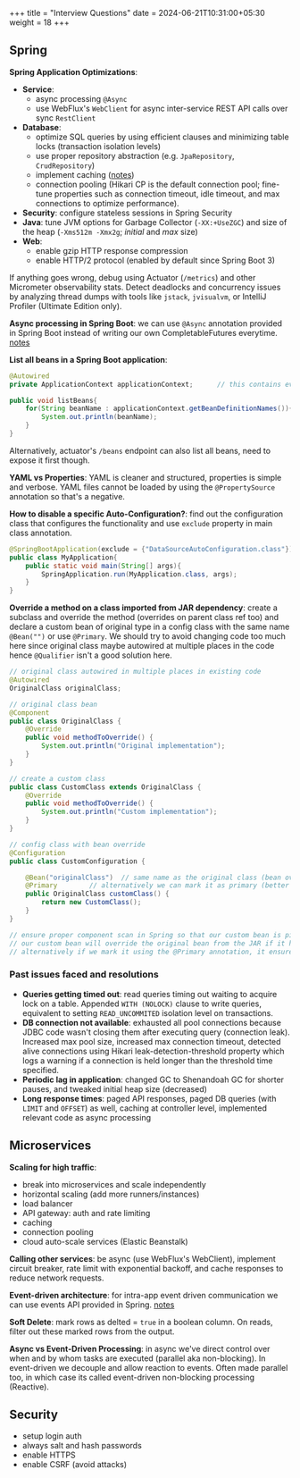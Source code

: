 +++
title = "Interview Questions"
date = 2024-06-21T10:31:00+05:30
weight = 18
+++

## Spring

**Spring Application Optimizations**:
- **Service**: 
    - async processing `@Async`
    - use WebFlux's `WebClient` for async inter-service REST API calls over sync `RestClient`
- **Database**: 
    - optimize SQL queries by using efficient clauses and minimizing table locks (transaction isolation levels)
    - use proper repository abstraction (e.g. `JpaRepository`, `CrudRepository`)
    - implement caching ([notes](/spring-boot/txn/#caching))
    - connection pooling (Hikari CP is the default connection pool; fine-tune properties such as connection timeout, idle timeout, and max connections to optimize performance).
- **Security**: configure stateless sessions in Spring Security
- **Java**: tune JVM options for Garbage Collector (`-XX:+UseZGC`) and size of the heap (`-Xms512m -Xmx2g`; _initial_ and _max_ size)
- **Web**: 
    - enable gzip HTTP response compression
    - enable HTTP/2 protocol (enabled by default since Spring Boot 3)

If anything goes wrong, debug using Actuator (`/metrics`) and other Micrometer observability stats. Detect deadlocks and concurrency issues by analyzing thread dumps with tools like `jstack`, `jvisualvm`, or IntelliJ Profiler (Ultimate Edition only).

**Async processing in Spring Boot**: we can use `@Async` annotation provided in Spring Boot instead of writing our own CompletableFutures everytime. [notes](/spring-boot/async-events/#spring-async)

**List all beans in a Spring Boot application**:
```java
@Autowired
private ApplicationContext applicationContext;		// this contains every info about the app

public void listBeans{
	for(String beanName : applicationContext.getBeanDefinitionNames()){
		System.out.println(beanName);
	}
}
```

Alternatively, actuator's `/beans` endpoint can also list all beans, need to expose it first though.

**YAML vs Properties**: YAML is cleaner and structured, properties is simple and verbose. YAML files cannot be loaded by using the `@PropertySource` annotation so that's a negative.

**How to disable a specific Auto-Configuration?**: find out the configuration class that configures the functionality and use `exclude` property in main class annotation.
```java
@SpringBootApplication(exclude = {"DataSourceAutoConfiguration.class"})
public class MyApplication{
    public static void main(String[] args){
        SpringApplication.run(MyApplication.class, args);
    }
}
```

**Override a method on a class imported from JAR dependency**: create a subclass and override the method (overrides on parent class ref too) and declare a custom bean of original type in a config class with the same name `@Bean("")` or use `@Primary`. We should try to avoid changing code too much here since original class maybe autowired at multiple places in the code hence `@Qualifier` isn't a good solution here.
```java
// original class autowired in multiple places in existing code
@Autowired
OriginalClass originalClass;

// original class bean
@Component
public class OriginalClass {
    @Override
    public void methodToOverride() {
        System.out.println("Original implementation");
    }
}

// create a custom class
public class CustomClass extends OriginalClass {
    @Override
    public void methodToOverride() {
        System.out.println("Custom implementation");
    }
}

// config class with bean override
@Configuration
public class CustomConfiguration {

    @Bean("originalClass")  // same name as the original class (bean overriding)
    @Primary        // alternatively we can mark it as primary (better way; bean selection)
    public OriginalClass customClass() {
        return new CustomClass();
    }
}

// ensure proper component scan in Spring so that our custom bean is picked up
// our custom bean will override the original bean from the JAR if it has the same name
// alternatively if we mark it using the @Primary annotation, it ensures that if there are multiple beans of the same type, Spring will prefer the custom bean even if names are diff
```

### Past issues faced and resolutions
- **Queries getting timed out**: read queries timing out waiting to acquire lock on a table. Appended `WITH (NOLOCK)` clause to write queries, equivalent to setting `READ_UNCOMMITED` isolation level on transactions.
- **DB connection not available**: exhausted all pool connections because JDBC code wasn't closing them after executing query (connection leak). Increased max pool size, increased max connection timeout, detected alive connections using Hikari leak-detection-threshold property which logs a warning if a connection is held longer than the threshold time specified.
- **Periodic lag in application**: changed GC to Shenandoah GC for shorter pauses, and tweaked initial heap size (decreased)
- **Long response times**: paged API responses, paged DB queries (with `LIMIT` and `OFFSET`) as well, caching at controller level, implemented relevant code as async processing

## Microservices
**Scaling for high traffic**:
- break into microservices and scale independently
- horizontal scaling (add more runners/instances)
- load balancer
- API gateway: auth and rate limiting
- caching
- connection pooling
- cloud auto-scale services (Elastic Beanstalk)

**Calling other services**: be async (use WebFlux's WebClient), implement circuit breaker, rate limit with exponential backoff, and cache responses to reduce network requests.

**Event-driven architecture**: for intra-app event driven communication we can use events API provided in Spring. [notes](/spring-boot/async-events/#spring-events)

**Soft Delete**: mark rows as delted = `true` in a boolean column. On reads, filter out these marked rows from the output.

**Async vs Event-Driven Processing**: in async we've direct control over when and by whom tasks are executed (parallel aka non-blocking). In event-driven we decouple and allow reaction to events. Often made parallel too, in which case its called event-driven non-blocking processing (Reactive).

## Security
- setup login auth
- always salt and hash passwords
- enable HTTPS
- enable CSRF (avoid attacks)